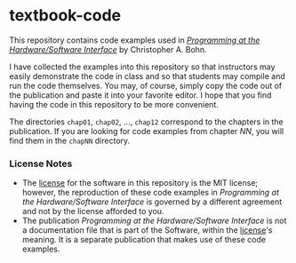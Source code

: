 # textbook-code

This repository contains code examples used in
[*Programming at the Hardware/Software Interface*](https://www.greatriverlearning.com/product-details/1846)
by Christopher A. Bohn.

I have collected the examples into this repository so that instructors may
easily demonstrate the code in class and so that students may compile and run
the code themselves. You may, of course, simply copy the code out of the
publication and paste it into your favorite editor. I hope that you find
having the code in this repository to be more convenient.

The directories `chap01`, `chap02`, ..., `chap12` correspond to the chapters
in the publication. If you are looking for code examples from chapter *NN*,
you will find them in the `chapNN` directory.

### License Notes

-   The [license](LICENSE) for the software in this repository is the MIT
    license; however, the reproduction of these code examples in *Programming
    at the Hardware/Software Interface* is governed by a different agreement
    and not by the license afforded to you.
-   The publication *Programming at the Hardware/Software Interface* is not a
    documentation file that is part of the Software, within the
    [license](LICENSE)'s meaning. It is a separate publication that makes
    use of these code examples.
